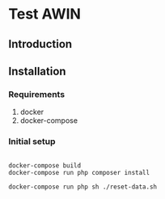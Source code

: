 
Test AWIN
=========



Introduction
------------




Installation
------------

### Requirements

1. docker
2. docker-compose

### Initial setup

```shell script

docker-compose build
docker-compose run php composer install

```

```shell script
docker-compose run php sh ./reset-data.sh
```





